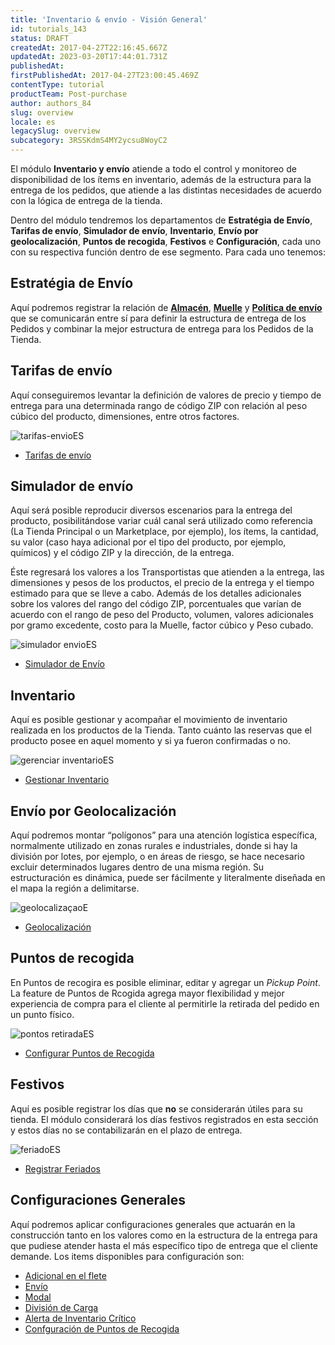 ```yaml
---
title: 'Inventario & envío - Visión General'
id: tutorials_143
status: DRAFT
createdAt: 2017-04-27T22:16:45.667Z
updatedAt: 2023-03-20T17:44:01.731Z
publishedAt: 
firstPublishedAt: 2017-04-27T23:00:45.469Z
contentType: tutorial
productTeam: Post-purchase
author: authors_84
slug: overview
locale: es
legacySlug: overview
subcategory: 3RSSKdmS4MY2ycsu8WoyC2
---
```


El módulo **Inventario y envío** atiende a todo el control y monitoreo de disponibilidad de los ítems en inventario, además de la estructura para la entrega de los pedidos, que atiende a las distintas necesidades de acuerdo con la lógica de entrega de la tienda.

Dentro del módulo tendremos los departamentos de **Estratégia de Envío**, **Tarifas de envío**, **Simulador de envío**, **Inventario**, **Envío por geolocalización**, **Puntos de recogida**, **Festivos** e **Configuración**, cada uno con su respectiva función dentro de ese segmento. Para cada uno tenemos:

## Estratégia de Envío

Aquí podremos registrar la relación de **[Almacén](https://help.vtex.com/es/tutorial/almacen--6oIxvsVDTtGpO7y6zwhGpb)**, **[Muelle](https://help.vtex.com/es/tutorial/muelles--5DY8xHEjOLYDVL41Urd5qj)** y **[Política de envío](https://help.vtex.com/es/tutorial/politica-de-envio--tutorials_140)** que se comunicarán entre sí para definir la estructura de entrega de los Pedidos y combinar la mejor estructura de entrega para los Pedidos de la Tienda. 

## Tarifas de envío

Aquí conseguiremos levantar la definición de valores de precio y tiempo de entrega para una determinada rango de código ZIP con relación al peso cúbico del producto, dimensiones, entre otros factores. 

![tarifas-envioES](//images.ctfassets.net/alneenqid6w5/6BuxCyz2bujSpqx9Mq0CcZ/c390be3b109d17a73293fc3e7b3a9105/tarifas_envioES.png)

- [Tarifas de envío](https://help.vtex.com/es/tutorial/shipping-rates--1Balpg3rv0854udEPedvMM)

## Simulador de envío

Aquí será posible reproducir diversos escenarios para la entrega del producto, posibilitándose variar cuál canal será utilizado como referencia (La Tienda Principal o un Marketplace, por ejemplo), los ítems, la cantidad, su valor (caso haya adicional por el tipo del producto, por ejemplo, químicos) y el código ZIP y la dirección, de la entrega. 

Éste regresará los valores a los Transportistas que atienden a la entrega, las dimensiones y pesos de los productos, el precio de la entrega y el tiempo estimado para que se lleve a cabo. Además de los detalles adicionales sobre los valores del rango del código ZIP, porcentuales que varían de acuerdo con el rango de peso del Producto, volumen, valores adicionales por gramo excedente, costo para la Muelle, factor cúbico y Peso cubado.

![simulador envioES](//images.ctfassets.net/alneenqid6w5/5Chp5OU2vGVkHDXtQEayoL/6cc66af540be3895ae3af7c9c842dde7/simulador_envioES.png)
- [Simulador de Envío](/es/tutorial/simulacion-de-flete)

## Inventario

Aquí es posible gestionar y acompañar el movimiento de inventario realizada en los productos de la Tienda. Tanto cuánto las reservas que el producto posee en aquel momento y si ya fueron confirmadas o no.

![gerenciar inventarioES](//images.ctfassets.net/alneenqid6w5/7DXfGBySZsZmejB31WQBRK/7e629760904e66633a91146d74539a2c/gerenciar_inventarioES.png)
- [Gestionar Inventario](/es/tutorial/gestionar-items-en-inventario)

## Envío por Geolocalización

Aquí podremos montar “polígonos” para una atención logística específica, normalmente utilizado en zonas rurales e industriales, donde si hay la división por lotes, por ejemplo, o en áreas de riesgo, se hace necesario excluir determinados lugares dentro de una misma región. Su estructuración es dinámica, puede ser fácilmente y literalmente diseñada en el mapa la región a delimitarse. 

![geolocalizaçaoE](//images.ctfassets.net/alneenqid6w5/4UrlnVmhHGhR2XEWU8bOwx/9e7f47a52db4e4234728b526cebdda4f/geolocaliza__aoES.png)
- [Geolocalización](/es/tutorial/gestionar-geolocalizacion)

## Puntos de recogida

En Puntos de recogira es posible eliminar, editar y agregar un *Pickup Point*. La feature de Puntos de Rcogida agrega mayor flexibilidad y mejor experiencia de compra para el cliente al permitirle la retirada del pedido en un punto físico.

![pontos retiradaES](//images.ctfassets.net/alneenqid6w5/t58ChaH55346tKGLDD1wu/87f4cf5a13e62bccf5980e93e4f440ee/pontos_retiradaES.png)
- [Configurar Puntos de Recogida](http://help.vtex.com/es/tutorial/configurar-puntos-de-recogida-pickup-points)

## Festivos

Aquí es posible registrar los días que **no** se considerarán útiles para su tienda. El módulo considerará los días festivos registrados en esta sección y estos días no se contabilizarán en el plazo de entrega.

![feriadoES](//images.ctfassets.net/alneenqid6w5/naLgWqy2UVusNnzG9FdUc/8de4f976d60f5668a12c8537cff0b9d8/feriadoES.png)
- [Registrar Feriados](http://help.vtex.com/es/tutorial/registrar-feriados)

## Configuraciones Generales

Aquí podremos aplicar configuraciones generales que actuarán en la construcción tanto en los valores como en la estructura de la entrega para que pudiese atender hasta el más específico tipo de entrega que el cliente demande. 
Los items disponibles para configuración son:

- [Adicional en el flete](https://help.vtex.com/es/tutorial/adicionales-de-flete--2vqGwMn0LabkOHY6zSHYNV)
- [Envío](https://help.vtex.com/es/tutorial/configurar-grupos-de-envio--tutorials_118)
- [Modal](/es/tutorial/como-se-maneja-el-modal)
- [División de Carga](/es/tutorial/como-se-maneja-el-reparto-de-carga)
- [Alerta de Inventario Crítico](http://help.vtex.com/es/tutorial/configurar-la-alerta%20de%20Stock%20Cr%C3%ADtico)
- [Confguración de Puntos de Recogida](http://help.vtex.com/es/tutorial/configurar-puntos-de-recogida-pickup-points)

